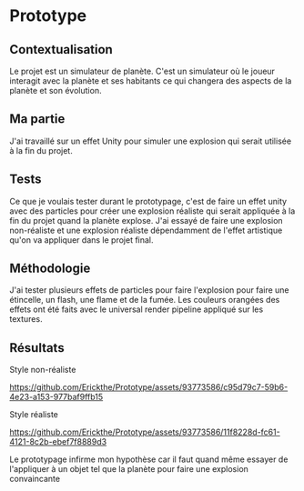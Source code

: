 # Prototype

## Contextualisation
Le projet est un simulateur de planète. C'est un simulateur où le joueur interagit avec la planète et ses habitants ce qui changera des aspects de la planète et son évolution.


## Ma partie
J'ai travaillé sur un effet Unity pour simuler une explosion qui serait utilisée à la fin du projet.

## Tests
Ce que je voulais tester durant le prototypage, c'est de faire un effet unity avec des particles pour créer une explosion réaliste qui serait appliquée à la fin du projet quand la planète explose. J'ai essayé de faire une explosion non-réaliste et une explosion réaliste dépendamment de l'effet artistique qu'on va appliquer dans le projet final.



## Méthodologie
J'ai tester plusieurs effets de particles pour faire l'explosion pour faire une étincelle, un flash, une flame et de la fumée. Les couleurs orangées des effets ont été faits avec le universal render pipeline appliqué sur les textures.


## Résultats 

Style non-réaliste

https://github.com/Erickthe/Prototype/assets/93773586/c95d79c7-59b6-4e23-a153-977baf9ffb15

Style réaliste 

https://github.com/Erickthe/Prototype/assets/93773586/11f8228d-fc61-4121-8c2b-ebef7f8889d3


Le prototypage infirme mon hypothèse car il faut quand même essayer de l'appliquer à un objet tel que la planète pour faire une explosion convaincante
